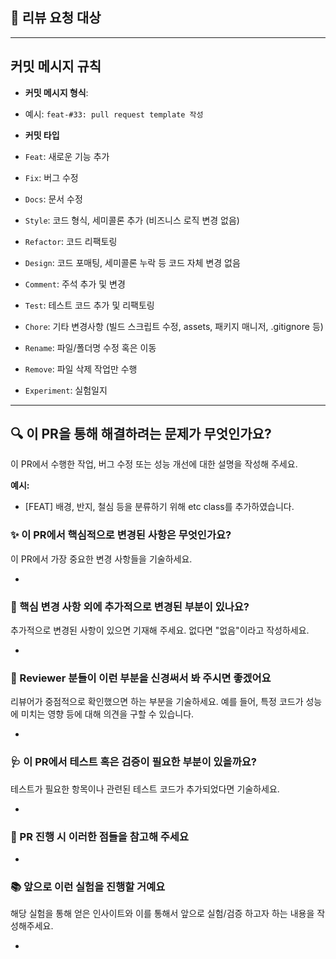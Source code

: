 ## 👥 리뷰 요청 대상
--- 

## 커밋 메시지 규칙

- **커밋 메시지 형식**:  
- 예시: `feat-#33: pull request template 작성`

- **커밋 타입**
- `Feat`: 새로운 기능 추가
- `Fix`: 버그 수정
- `Docs`: 문서 수정
- `Style`: 코드 형식, 세미콜론 추가 (비즈니스 로직 변경 없음)
- `Refactor`: 코드 리팩토링
- `Design`: 코드 포매팅, 세미콜론 누락 등 코드 자체 변경 없음
- `Comment`: 주석 추가 및 변경
- `Test`: 테스트 코드 추가 및 리팩토링
- `Chore`: 기타 변경사항 (빌드 스크립트 수정, assets, 패키지 매니저, .gitignore 등)
- `Rename`: 파일/폴더명 수정 혹은 이동
- `Remove`: 파일 삭제 작업만 수행
- `Experiment`: 실험일지

---

## 🔍️ 이 PR을 통해 해결하려는 문제가 무엇인가요?
이 PR에서 수행한 작업, 버그 수정 또는 성능 개선에 대한 설명을 작성해 주세요.

**예시:**
- [FEAT] 배경, 반지, 철심 등을 분류하기 위해 etc class를 추가하였습니다. 

### ✨ 이 PR에서 핵심적으로 변경된 사항은 무엇인가요?
이 PR에서 가장 중요한 변경 사항들을 기술하세요.

- 

### 🔖 핵심 변경 사항 외에 추가적으로 변경된 부분이 있나요?
추가적으로 변경된 사항이 있으면 기재해 주세요. 없다면 "없음"이라고 작성하세요.

- 

### 🙏 Reviewer 분들이 이런 부분을 신경써서 봐 주시면 좋겠어요
리뷰어가 중점적으로 확인했으면 하는 부분을 기술하세요. 예를 들어, 특정 코드가 성능에 미치는 영향 등에 대해 의견을 구할 수 있습니다.

- 

### 🩺 이 PR에서 테스트 혹은 검증이 필요한 부분이 있을까요?
테스트가 필요한 항목이나 관련된 테스트 코드가 추가되었다면 기술하세요.

- 

### 📌 PR 진행 시 이러한 점들을 참고해 주세요
- 

### 📚 앞으로 이런 실험을 진행할 거예요
해당 실험을 통해 얻은 인사이트와 이를 통해서 앞으로 실험/검증 하고자 하는 내용을 작성해주세요.

- 
